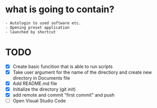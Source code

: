 # what is going to contain?
    - Autologin to used software etc.
    - Opening preset application 
    - launched by shortcut

# TODO
   - [x] Create basic funcition that is able to run scripts
   - [x] Take user argument for the name of the directiory and create new directory in Documents file
   - [x] Add README.md file 
   - [x] Initialize the directory (git init)
   - [x] add remote and commit "first commit" and push
   - [ ] Open Visual Studio Code 

